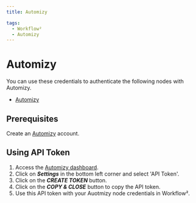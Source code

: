 ```yaml
---
title: Automizy

tags:
  - Workflow²
  - Automizy
---
```

# Automizy

You can use these credentials to authenticate the following nodes with Automizy.
- [Automizy](/workflow/integrations/nodes/n8n-nodes-base.automizy/)

## Prerequisites

Create an [Automizy](https://automizy.com/) account.

## Using API Token

1. Access the [Automizy dashboard](https://app.automizy.com/dashboard).
2. Click on ***Settings*** in the bottom left corner and select 'API Token'.
3. Click on the ***CREATE TOKEN*** button.
4. Click on the ***COPY & CLOSE*** button to copy the API token.
5. Use this API token with your Auotmizy node credentials in Workflow².
